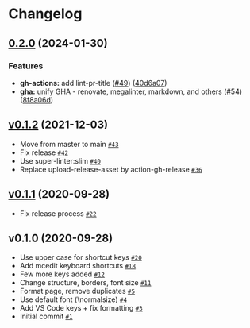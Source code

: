 # Changelog

## [0.2.0](https://github.com/ruzickap/cheatsheet-macos/compare/v0.1.2...v0.2.0) (2024-01-30)


### Features

* **gh-actions:** add lint-pr-title ([#49](https://github.com/ruzickap/cheatsheet-macos/issues/49)) ([40d6a07](https://github.com/ruzickap/cheatsheet-macos/commit/40d6a07e7277942d6fce1e7fa72c5a333fab8dce))
* **gha:** unify GHA - renovate, megalinter, markdown, and others ([#54](https://github.com/ruzickap/cheatsheet-macos/issues/54)) ([8f8a06d](https://github.com/ruzickap/cheatsheet-macos/commit/8f8a06daba9a8c94877e2cd55a879faff27acb60))

## [v0.1.2](https://github.com/ruzickap/cheatsheet-macos/compare/v0.1.1...v0.1.2) (2021-12-03)

- Move from master to main [`#43`](https://github.com/ruzickap/cheatsheet-macos/pull/43)
- Fix release [`#42`](https://github.com/ruzickap/cheatsheet-macos/pull/42)
- Use super-linter:slim [`#40`](https://github.com/ruzickap/cheatsheet-macos/pull/40)
- Replace upload-release-asset by action-gh-release [`#36`](https://github.com/ruzickap/cheatsheet-macos/pull/36)

## [v0.1.1](https://github.com/ruzickap/cheatsheet-macos/compare/v0.1.0...v0.1.1) (2020-09-28)

- Fix release process [`#22`](https://github.com/ruzickap/cheatsheet-macos/pull/22)

## v0.1.0 (2020-09-28)

- Use upper case for shortcut keys [`#20`](https://github.com/ruzickap/cheatsheet-macos/pull/20)
- Add mcedit keyboard shortcuts [`#18`](https://github.com/ruzickap/cheatsheet-macos/pull/18)
- Few more keys added [`#12`](https://github.com/ruzickap/cheatsheet-macos/pull/12)
- Change structure, borders, font size [`#11`](https://github.com/ruzickap/cheatsheet-macos/pull/11)
- Format page, remove duplicates [`#5`](https://github.com/ruzickap/cheatsheet-macos/pull/5)
- Use default font (\normalsize) [`#4`](https://github.com/ruzickap/cheatsheet-macos/pull/4)
- Add VS Code keys + fix formatting [`#3`](https://github.com/ruzickap/cheatsheet-macos/pull/3)
- Initial commit [`#1`](https://github.com/ruzickap/cheatsheet-macos/pull/1)
